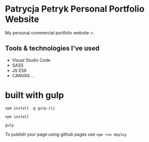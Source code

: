 # Patrycja Petryk Personal Portfolio Website

My personal commercial portfolio website 🔥.

## Tools & technologies I've used

- Visual Studio Code
- SASS
- JS ES6
- CANVAS
  ...

# built with gulp

`npm install -g gulp-cli`

`npm install`

`gulp`

To publish your page using github pages use `npm run deploy`

